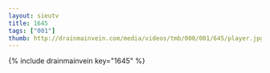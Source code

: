 ```yaml
--- 
layout: sieutv
title: 1645
tags: ["001"]
thumb: http://drainmainvein.com/media/videos/tmb/000/001/645/player.jpg
---
```

{% include drainmainvein key="1645" %} 
